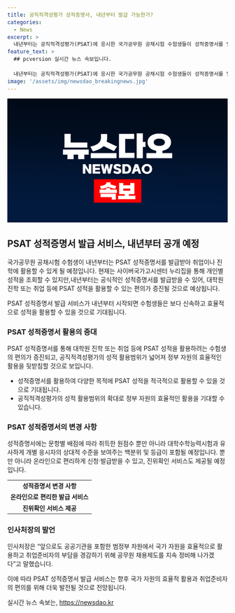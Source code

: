 ```yaml
---
title: 공직적격성평가 성적증명서, 내년부터 발급 가능한가?
categories:
  - News
excerpt: >
  내년부터는 공직적격성평가(PSAT)에 응시한 국가공무원 공채시험 수험생들이 성적증명서를 발급받아 취업이나 진학 등에 활용할 수 있게 됩니다. 현재는 사이버국가고시센터를 통해 성적을 조회할 수 있지만, 앞으로는 공식적인 성적증명서를 발급받을 수 있게 될 것입니다. 이로써 수험생들의 편의가 증진되고, 공직적격성평가의 성적 활용범위가 넓어져 정부 자원의 효율적인 활용이 기대됩니다. 지난해 합격자의 신청으로 발급된 합격증명서가 많았기 때문에 성적증명서 수요도 상당할 것으로 예상되며, 성적증명서에는 백분위와 등급이 포함될 예정이고 온라인으로 편리하게 신청할 수 있는 서비스도 제공할 예정입니다.
feature_text: >
  ## pcversion 실시간 뉴스 속보입니다.

  내년부터는 공직적격성평가(PSAT)에 응시한 국가공무원 공채시험 수험생들이 성적증명서를 발급받아 취업이나 진학 등에 활용할 수 있게 됩니다. 현재는 사이버국가고시센터를 통해 성적을 조회할 수 있지만, 앞으로는 공식적인 성적증명서를 발급받을 수 있게 될 것입니다. 이로써 수험생들의 편의가 증진되고, 공직적격성평가의 성적 활용범위가 넓어져 정부 자원의 효율적인 활용이 기대됩니다. 지난해 합격자의 신청으로 발급된 합격증명서가 많았기 때문에 성적증명서 수요도 상당할 것으로 예상되며, 성적증명서에는 백분위와 등급이 포함될 예정이고 온라인으로 편리하게 신청할 수 있는 서비스도 제공할 예정입니다.
image: '/assets/img/newsdao_breakingnews.jpg'
---
```


<p><img src="/assets/img/newsdao_breakingnews.jpg" alt="pcversion 속보" /></p>

<h2 data-ke-size="size26">PSAT 성적증명서 발급 서비스, 내년부터 공개 예정</h2>

<p>국가공무원 공채시험 수험생이 내년부터는 PSAT 성적증명서를 발급받아 취업이나 진학에 활용할 수 있게 될 예정입니다. 현재는 사이버국가고시센터 누리집을 통해 개인별 성적을 조회할 수 있지만,내년부터는 공식적인 성적증명서를 발급받을 수 있어, 대학원 진학 또는 취업 등에 PSAT 성적을 활용할 수 있는 편의가 증진될 것으로 예상됩니다.</p>

<p data-ke-size="size16">PSAT 성적증명서 발급 서비스가 내년부터 시작되면 수험생들은 보다 신속하고 효율적으로 성적을 활용할 수 있을 것으로 기대됩니다.</p>

<h3 data-ke-size="size24">PSAT 성적증명서 활용의 증대</h3>

<p>PSAT 성적증명서를 통해 대학원 진학 또는 취업 등에 PSAT 성적을 활용하려는 수험생의 편의가 증진되고, 공직적격성평가의 성적 활용범위가 넓어져 정부 자원의 효율적인 활용을 뒷받침할 것으로 보입니다.</p>

<ul>
  <li>성적증명서를 활용하여 다양한 목적에 PSAT 성적을 적극적으로 활용할 수 있을 것으로 기대됩니다.</li>
  <li>공직적격성평가의 성적 활용범위의 확대로 정부 자원의 효율적인 활용을 기대할 수 있습니다.</li>
</ul>

<h3 data-ke-size="size24">PSAT 성적증명서의 변경 사항</h3>

<p>성적증명서에는 문항별 배점에 따라 취득한 원점수 뿐만 아니라 대학수학능력시험과 유사하게 개별 응시자의 상대적 수준을 보여주는 백분위 및 등급이 포함될 예정입니다. 뿐만 아니라 온라인으로 편리하게 신청·발급받을 수 있고, 진위확인 서비스도 제공될 예정입니다.</p>

<table>
  <tr>
    <td style="text-align: center; height: 17px;"><b>성적증명서 변경 사항</b></td>
  </tr>
  <tr>
    <td style="text-align: center; height: 17px;"><b>온라인으로 편리한 발급 서비스</b></td>
  </tr>
  <tr>
    <td style="text-align: center; height: 17px;"><b>진위확인 서비스 제공</b></td>
  </tr>
</table>

<h3 data-ke-size="size24">인사처장의 발언</h3>

<p>인사처장은 “앞으로도 공공기관을 포함한 범정부 차원에서 국가 자원을 효율적으로 활용하고 취업준비자의 부담을 경감하기 위해 공무원 채용제도를 지속 정비해 나가겠다”고 말했습니다.</p>

<p>이에 따라 PSAT 성적증명서 발급 서비스는 향후 국가 자원의 효율적 활용과 취업준비자의 편의를 위해 더욱 발전될 것으로 전망됩니다.</p>
실시간 뉴스 속보는, <a href="https://newsdao.kr" rel="dofollow">https://newsdao.kr</a>


